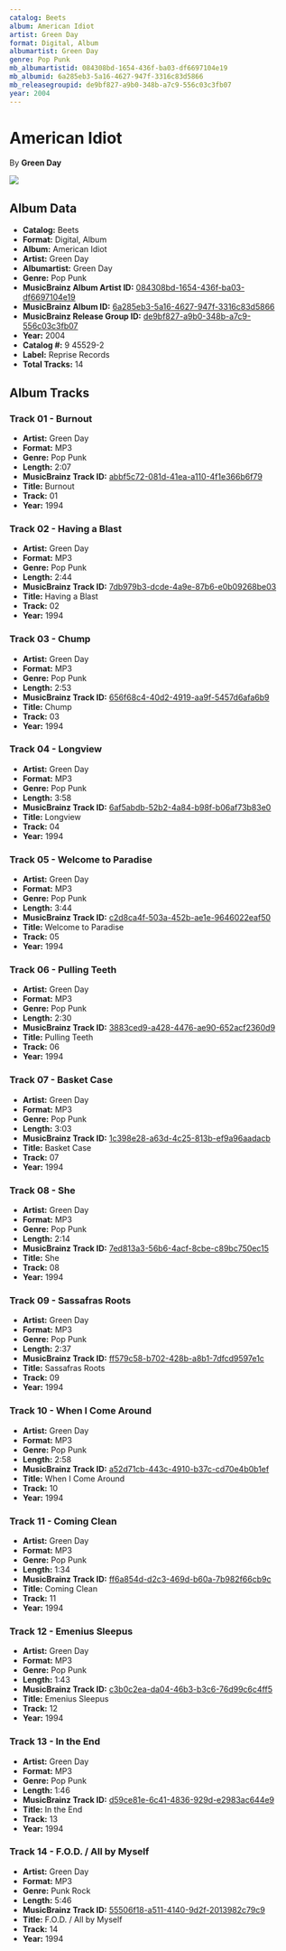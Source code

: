 ```yaml
---
catalog: Beets
album: American Idiot
artist: Green Day
format: Digital, Album
albumartist: Green Day
genre: Pop Punk
mb_albumartistid: 084308bd-1654-436f-ba03-df6697104e19
mb_albumid: 6a285eb3-5a16-4627-947f-3316c83d5866
mb_releasegroupid: de9bf827-a9b0-348b-a7c9-556c03c3fb07
year: 2004
---
```


# American Idiot

By **Green Day**

![](../../assets/beetscovers/Green_Day-American_Idiot.jpg)

## Album Data

- **Catalog:** Beets
- **Format:** Digital, Album
- **Album:** American Idiot
- **Artist:** Green Day
- **Albumartist:** Green Day
- **Genre:** Pop Punk
- **MusicBrainz Album Artist ID:** [084308bd-1654-436f-ba03-df6697104e19](https://musicbrainz.org/artist/084308bd-1654-436f-ba03-df6697104e19)
- **MusicBrainz Album ID:** [6a285eb3-5a16-4627-947f-3316c83d5866](https://musicbrainz.org/release/6a285eb3-5a16-4627-947f-3316c83d5866)
- **MusicBrainz Release Group ID:** [de9bf827-a9b0-348b-a7c9-556c03c3fb07](https://musicbrainz.org/release-group/de9bf827-a9b0-348b-a7c9-556c03c3fb07)
- **Year:** 2004
- **Catalog #:** 9 45529-2
- **Label:** Reprise Records
- **Total Tracks:** 14

## Album Tracks

### Track 01 - Burnout

- **Artist:** Green Day
- **Format:** MP3
- **Genre:** Pop Punk
- **Length:** 2:07
- **MusicBrainz Track ID:** [abbf5c72-081d-41ea-a110-4f1e366b6f79](https://musicbrainz.org/recording/abbf5c72-081d-41ea-a110-4f1e366b6f79)
- **Title:** Burnout
- **Track:** 01
- **Year:** 1994

### Track 02 - Having a Blast

- **Artist:** Green Day
- **Format:** MP3
- **Genre:** Pop Punk
- **Length:** 2:44
- **MusicBrainz Track ID:** [7db979b3-dcde-4a9e-87b6-e0b09268be03](https://musicbrainz.org/recording/7db979b3-dcde-4a9e-87b6-e0b09268be03)
- **Title:** Having a Blast
- **Track:** 02
- **Year:** 1994

### Track 03 - Chump

- **Artist:** Green Day
- **Format:** MP3
- **Genre:** Pop Punk
- **Length:** 2:53
- **MusicBrainz Track ID:** [656f68c4-40d2-4919-aa9f-5457d6afa6b9](https://musicbrainz.org/recording/656f68c4-40d2-4919-aa9f-5457d6afa6b9)
- **Title:** Chump
- **Track:** 03
- **Year:** 1994

### Track 04 - Longview

- **Artist:** Green Day
- **Format:** MP3
- **Genre:** Pop Punk
- **Length:** 3:58
- **MusicBrainz Track ID:** [6af5abdb-52b2-4a84-b98f-b06af73b83e0](https://musicbrainz.org/recording/6af5abdb-52b2-4a84-b98f-b06af73b83e0)
- **Title:** Longview
- **Track:** 04
- **Year:** 1994

### Track 05 - Welcome to Paradise

- **Artist:** Green Day
- **Format:** MP3
- **Genre:** Pop Punk
- **Length:** 3:44
- **MusicBrainz Track ID:** [c2d8ca4f-503a-452b-ae1e-9646022eaf50](https://musicbrainz.org/recording/c2d8ca4f-503a-452b-ae1e-9646022eaf50)
- **Title:** Welcome to Paradise
- **Track:** 05
- **Year:** 1994

### Track 06 - Pulling Teeth

- **Artist:** Green Day
- **Format:** MP3
- **Genre:** Pop Punk
- **Length:** 2:30
- **MusicBrainz Track ID:** [3883ced9-a428-4476-ae90-652acf2360d9](https://musicbrainz.org/recording/3883ced9-a428-4476-ae90-652acf2360d9)
- **Title:** Pulling Teeth
- **Track:** 06
- **Year:** 1994

### Track 07 - Basket Case

- **Artist:** Green Day
- **Format:** MP3
- **Genre:** Pop Punk
- **Length:** 3:03
- **MusicBrainz Track ID:** [1c398e28-a63d-4c25-813b-ef9a96aadacb](https://musicbrainz.org/recording/1c398e28-a63d-4c25-813b-ef9a96aadacb)
- **Title:** Basket Case
- **Track:** 07
- **Year:** 1994

### Track 08 - She

- **Artist:** Green Day
- **Format:** MP3
- **Genre:** Pop Punk
- **Length:** 2:14
- **MusicBrainz Track ID:** [7ed813a3-56b6-4acf-8cbe-c89bc750ec15](https://musicbrainz.org/recording/7ed813a3-56b6-4acf-8cbe-c89bc750ec15)
- **Title:** She
- **Track:** 08
- **Year:** 1994

### Track 09 - Sassafras Roots

- **Artist:** Green Day
- **Format:** MP3
- **Genre:** Pop Punk
- **Length:** 2:37
- **MusicBrainz Track ID:** [ff579c58-b702-428b-a8b1-7dfcd9597e1c](https://musicbrainz.org/recording/ff579c58-b702-428b-a8b1-7dfcd9597e1c)
- **Title:** Sassafras Roots
- **Track:** 09
- **Year:** 1994

### Track 10 - When I Come Around

- **Artist:** Green Day
- **Format:** MP3
- **Genre:** Pop Punk
- **Length:** 2:58
- **MusicBrainz Track ID:** [a52d71cb-443c-4910-b37c-cd70e4b0b1ef](https://musicbrainz.org/recording/a52d71cb-443c-4910-b37c-cd70e4b0b1ef)
- **Title:** When I Come Around
- **Track:** 10
- **Year:** 1994

### Track 11 - Coming Clean

- **Artist:** Green Day
- **Format:** MP3
- **Genre:** Pop Punk
- **Length:** 1:34
- **MusicBrainz Track ID:** [ff6a854d-d2c3-469d-b60a-7b982f66cb9c](https://musicbrainz.org/recording/ff6a854d-d2c3-469d-b60a-7b982f66cb9c)
- **Title:** Coming Clean
- **Track:** 11
- **Year:** 1994

### Track 12 - Emenius Sleepus

- **Artist:** Green Day
- **Format:** MP3
- **Genre:** Pop Punk
- **Length:** 1:43
- **MusicBrainz Track ID:** [c3b0c2ea-da04-46b3-b3c6-76d99c6c4ff5](https://musicbrainz.org/recording/c3b0c2ea-da04-46b3-b3c6-76d99c6c4ff5)
- **Title:** Emenius Sleepus
- **Track:** 12
- **Year:** 1994

### Track 13 - In the End

- **Artist:** Green Day
- **Format:** MP3
- **Genre:** Pop Punk
- **Length:** 1:46
- **MusicBrainz Track ID:** [d59ce81e-6c41-4836-929d-e2983ac644e9](https://musicbrainz.org/recording/d59ce81e-6c41-4836-929d-e2983ac644e9)
- **Title:** In the End
- **Track:** 13
- **Year:** 1994

### Track 14 - F.O.D. / All by Myself

- **Artist:** Green Day
- **Format:** MP3
- **Genre:** Punk Rock
- **Length:** 5:46
- **MusicBrainz Track ID:** [55506f18-a511-4140-9d2f-2013982c79c9](https://musicbrainz.org/recording/55506f18-a511-4140-9d2f-2013982c79c9)
- **Title:** F.O.D. / All by Myself
- **Track:** 14
- **Year:** 1994

